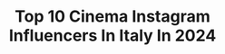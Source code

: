 ---
title: Top 10 Cinema Instagram Influencers In Italy In 2024
description: >-
  Find top cinema Instagram influencers in Italy in 2024. Most popular hashtags: #adv #comedy #cinema.
platform: Instagram
hits: 626
text_top: Identify the most popular Instagram influencers on inBeat.
text_bottom: Our database holds 626 Instagram influencers like this in Italy for you to work with.
profiles:
  - username: "ludovica_didonato"
    fullname: >-
      Ludovica Di Donato
    bio: >-
      🎥Cinema fabrizio@fabricampanella.com 🤳🏼Digital @wontymedia 🎭Ho creato il Videocorso di Recitazione per te. Acquistalo ora👇🏼
    location: "Italy"
    followers: 229427
    engagement: 702
    commentsToLikes: 0.023417
    id: clqshe8mu04zb0k08kuzt2gj0
    verified: false
    hashtags: "#comedy, #ludovicadidonato, #mamme, #attrice"
  - username: "thomas_camorani"
    fullname: >-
      Thomas Camorani
    bio: >-
      Cinema/Tv: @cdastudiodinardo @mcmmgmt 🧠✨
    location: "Italy"
    followers: 54370
    engagement: 1175
    commentsToLikes: 0.017138
    id: ckap520cm9tu80i78qw5rjc7s
    verified: false
    hashtags: "#indiefilm, #lights, #cinema, #filmmaking"
  - username: "theferros"
    fullname: >-
      Nico&Vinx | Weddings and Elopements
    bio: >-
      ~ Cinematic Fine Art Wedding & Elopement photographers ~ Published on Vogue,Junebug Weddings, Cosmopolitan ~ Based in Italy, traveling worldwide
    location: "Italy"
    followers: 43000
    engagement: 1108
    commentsToLikes: 0.047997
    id: ck14iul52h89i0i19ubaxet9c
    verified: false
    hashtags: "#junebugweddings, #elopementphotographer, #italyweddingphotographer, #apulianwedding"
  - username: "kafkanya"
    fullname: >-
      Virginia Gambatesa
    bio: >-
      ▸ Amo il cinema, la cucina e il Giappone ▸ Cosplayer quando ho tempo🌚 • Codice sconto KAF su @prozisitalia
    location: "Italy"
    followers: 43735
    engagement: 786
    commentsToLikes: 0.061522
    id: ckaovlwtp54qy0i78cxuyy2x8
    verified: false
    hashtags: "#ironia, #twitchitalia, #milano, #giappone"
  - username: "martina_iacomelli"
    fullname: >-
      Martina Olivieri Iacomelli
    bio: >-
      @csc_scuolanazionaledicinema Cinema/tv: info.matteolipani@gmail.com Digital: @feelstudio__ @feelstudio__talent Rome, Italy
    location: "Italy"
    followers: 10965
    engagement: 430
    commentsToLikes: 0.011561
    id: ck6u555c87ne80j71rqtlszoo
    verified: false
    hashtags: "#tezeniswimwear, #tezeniscostumi, #adv, #ad"
  - username: "alma_noce"
    fullname: >-
      Alma Noce
    bio: >-
      Cinema; Diberti & C
    location: "Italy"
    followers: 62755
    engagement: 528
    commentsToLikes: 0.014589
    id: ck55kbgojyxbk0i11kxiyr8y7
    verified: true
    hashtags: "#skyoriginal, #chanelandcinema, #chanelinvenice, #chanelmetiersdart"
  - username: "alenaseredova"
    fullname: >-
      Alena Šeredová
    bio: >-
      Mom of 3 👩‍👦‍👦👩‍👧Founder of @alena_edp #TeamAlena 💋 | Cinema: info@clevi.it 🇨🇿🇮🇹
    location: "Italy"
    followers: 588763
    engagement: 355
    commentsToLikes: 0.027207
    id: ck14gluh75uvv0i1957zbz4jv
    verified: true
    hashtags: "#laprimaballerina, #surprise, #insieme48ore, #nasprvnicucnaklacku"
  - username: "costanzadicorrado_mua"
    fullname: >-
      Costanza Dicorrado Make Up Artist
    bio: >-
      Call of Beauty💄su Real Time🎥 📍Sicily - Catania 💄Wedding•Cerimonia•Fashion•Tv•Cinema 📸 Content Creator x @nevecosmetics & @bellaoggiitaliaofficial
    location: "Italy"
    followers: 4561
    engagement: 968
    commentsToLikes: 0.160057
    id: ck5q8mppe6y3w0i11pvcqhr9l
    verified: false
    hashtags: "#makeupswatches, #makeupspot, #ad, #makeupvideo"
  - username: "roberta.nicosia"
    fullname: >-
      Roberta Nicosia
    bio: >-
      🎬 Cinema 📽 @ipantellas 📩 @starsonfield Sono io Roby con la Y 😁🥳🎉
    location: "Italy"
    followers: 116552
    engagement: 282
    commentsToLikes: 0.021767
    id: ck0u1izcox3d60i19ahue9pui
    verified: false
    hashtags: "#challenge, #estate2021, #felicit, #sicily"
  - username: "licianunez"
    fullname: >-
      Licia Nunez
    bio: >-
      “Everything that happens to us makes sense” Social contact: 📩 licianunez1@gmail.com Cinema agency @cdastudiodinardo
    location: "Italy"
    followers: 332282
    engagement: 273
    commentsToLikes: 0.013939
    id: ck0vvy6vzrayb0i19qc0jockg
    verified: true
    hashtags: "#beauty, #porschepanamera, #licianunez, #artist"
---